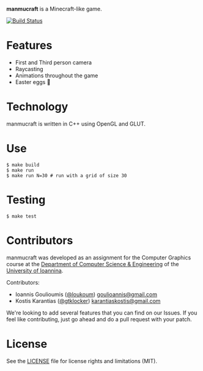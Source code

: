**manmucraft** is a Minecraft-like game.

[![Build Status](https://travis-ci.org/gtklocker/manmucraft.svg?branch=master)](https://travis-ci.org/gtklocker/manmucraft)

Features
========

* First and Third person camera
* Raycasting
* Animations throughout the game
* Easter eggs 🍳

Technology
==========

manmucraft is written in C++ using OpenGL and GLUT.

Use
===

    $ make build
    $ make run
    $ make run N=30 # run with a grid of size 30

Testing
=======

    $ make test

Contributors
============

manmucraft was developed as an assignment for the Computer Graphics course at the [Department of Computer Science & Engineering](http://www.cs.uoi.gr/en/index.php?menu=m1) of the [University of Ioannina](http://www.uoi.gr/).

Contributors:

* Ioannis Goulioumis ([@loukoum](https://github.com/loukoum)) <goulioannis@gmail.com>
* Kostis Karantias ([@gtklocker](https://github.com/gtklocker)) <karantiaskostis@gmail.com>

We're looking to add several features that you can find on our Issues. If you feel like contributing, just go ahead and do a pull request with your patch.

License
=======

See the [LICENSE](LICENSE.md) file for license rights and limitations (MIT).
